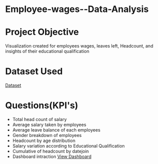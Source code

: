 # Employee-wages--Data-Analysis
# Project Objective
Visualization created for employees wages, leaves left, Headcount, and insights of their educational qualification
# Dataset Used
<a href="https://github.com/Vijayalaxmi410/Employee-wages--Data-Analysis/blob/main/Employee%20Salary%20Details.xlsx">Dataset</a>
# Questions(KPI's)
- Total head count of salary
- Average salary taken by employees
- Average leave balance of each employees
- Gender breakdown of employees
- Headcount by age distribution
- Salary variation according to Educational Qualification
- Cumulative of headcount by datejoin
- Dashboard intraction <a href="https://github.com/Vijayalaxmi410/Employee-wages--Data-Analysis/blob/main/Screenshot%20(11).png">View Dashboard</a>
